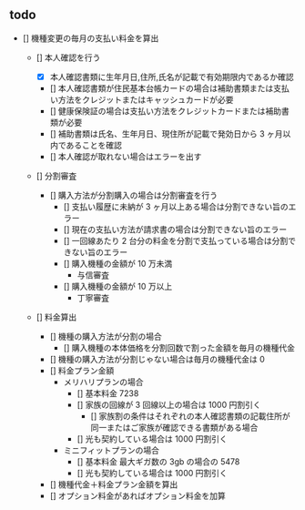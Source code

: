 ## todo

- [] 機種変更の毎月の支払い料金を算出

  - [] 本人確認を行う

    - [x] 本人確認書類に生年月日,住所,氏名が記載で有効期限内であるか確認
    - [] 本人確認書類が住民基本台帳カードの場合は補助書類または支払い方法をクレジットまたはキャッシュカードが必要
    - [] 健康保険証の場合は支払い方法をクレジットカードまたは補助書類が必要
    - [] 補助書類は氏名、生年月日、現住所が記載で発効日から 3 ヶ月以内であることを確認
    - [] 本人確認が取れない場合はエラーを出す

  - [] 分割審査

    - [] 購入方法が分割購入の場合は分割審査を行う
      - [] 支払い履歴に未納が 3 ヶ月以上ある場合は分割できない旨のエラー
      - [] 現在の支払い方法が請求書の場合は分割できない旨のエラー
      - [] 一回線あたり 2 台分の料金を分割で支払っている場合は分割できない旨のエラー
      - [] 購入機種の金額が 10 万未満
        - 与信審査
      - [] 購入機種の金額が 10 万以上
        - 丁寧審査

  - [] 料金算出

    - [] 機種の購入方法が分割の場合
      - [] 購入機種の本体価格を分割回数で割った金額を毎月の機種代金
    - [] 機種の購入方法が分割じゃない場合は毎月の機種代金は 0
    - [] 料金プラン金額
      - メリハリプランの場合
        - [] 基本料金 7238
        - [] 家族の回線が 3 回線以上の場合は 1000 円割引く
          - [] 家族割の条件はそれぞれの本人確認書類の記載住所が同一またはご家族が確認できる書類がある場合
        - [] 光も契約している場合は 1000 円割引く
      - ミニフィットプランの場合
        - [] 基本料金 最大ギガ数の 3gb の場合の 5478
        - [] 光も契約している場合は 1000 円割引く
    - [] 機種代金＋料金プラン金額を算出
    - [] オプション料金があればオプション料金を加算
